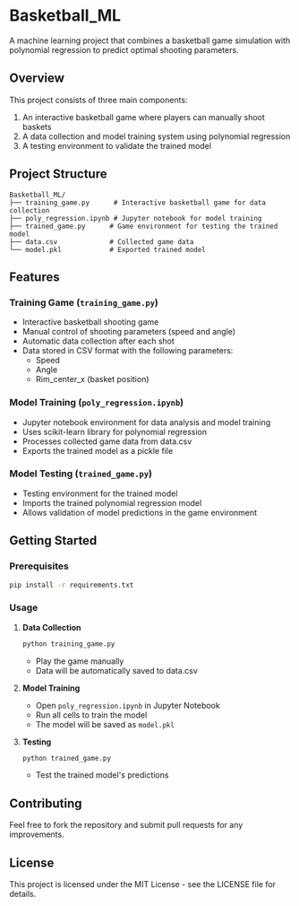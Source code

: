 # Basketball_ML

A machine learning project that combines a basketball game simulation with polynomial regression to predict optimal shooting parameters.

## Overview

This project consists of three main components:
1. An interactive basketball game where players can manually shoot baskets
2. A data collection and model training system using polynomial regression
3. A testing environment to validate the trained model

## Project Structure

```
Basketball_ML/
├── training_game.py      # Interactive basketball game for data collection
├── poly_regression.ipynb # Jupyter notebook for model training
├── trained_game.py      # Game environment for testing the trained model
├── data.csv             # Collected game data
└── model.pkl            # Exported trained model
```

## Features

### Training Game (`training_game.py`)
- Interactive basketball shooting game
- Manual control of shooting parameters (speed and angle)
- Automatic data collection after each shot
- Data stored in CSV format with the following parameters:
  - Speed
  - Angle
  - Rim_center_x (basket position)

### Model Training (`poly_regression.ipynb`)
- Jupyter notebook environment for data analysis and model training
- Uses scikit-learn library for polynomial regression
- Processes collected game data from data.csv
- Exports the trained model as a pickle file

### Model Testing (`trained_game.py`)
- Testing environment for the trained model
- Imports the trained polynomial regression model
- Allows validation of model predictions in the game environment

## Getting Started

### Prerequisites
```bash
pip install -r requirements.txt
```

### Usage

1. **Data Collection**
   ```bash
   python training_game.py
   ```
   - Play the game manually
   - Data will be automatically saved to data.csv

2. **Model Training**
   - Open `poly_regression.ipynb` in Jupyter Notebook
   - Run all cells to train the model
   - The model will be saved as `model.pkl`

3. **Testing**
   ```bash
   python trained_game.py
   ```
   - Test the trained model's predictions

## Contributing

Feel free to fork the repository and submit pull requests for any improvements.

## License

This project is licensed under the MIT License - see the LICENSE file for details.
